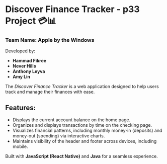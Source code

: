 # Discover Finance Tracker - p33 Project 💳📊

### Team Name: Apple by the Windows

Developed by:
- **Hammad Fikree**
- **Never Hills**
- **Anthony Leyva**
- **Amy Lin**

The *Discover Finance Tracker* is a web application designed to help users track and manage their finances with ease.

## Features:
- Displays the current account balance on the home page.
- Organizes and displays transactions by time on the checking page.
- Visualizes financial patterns, including monthly money-in (deposits) and money-out (spending) via interactive charts.
- Maintains visibility of the header and footer across devices, including mobile.

Built with **JavaScript (React Native)** and **Java** for a seamless experience.
